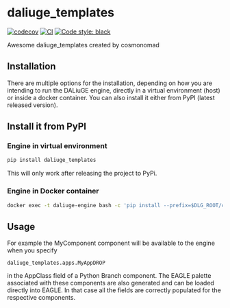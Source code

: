 # daliuge_templates

[![codecov](https://codecov.io/gh/cosmonomad/daliuge_templates/branch/main/graph/badge.svg?token=daliuge_templates_token_here)](https://codecov.io/gh/cosmonomad/daliuge_templates)
[![CI](https://github.com/cosmonomad/daliuge_templates/actions/workflows/main.yml/badge.svg)](https://github.com/cosmonomad/daliuge_templates/actions/workflows/main.yml)
[![Code style: black](https://img.shields.io/badge/code%20style-black-000000.svg)](https://github.com/psf/black)


Awesome daliuge_templates created by cosmonomad

## Installation

There are multiple options for the installation, depending on how you are intending to run the DALiuGE engine, directly in a virtual environment (host) or inside a docker container. You can also install it either from PyPI (latest released version).

## Install it from PyPI

### Engine in virtual environment
```bash
pip install daliuge_templates
```
This will only work after releasing the project to PyPi.
### Engine in Docker container
```bash
docker exec -t daliuge-engine bash -c 'pip install --prefix=$DLG_ROOT/code daliuge_templates'
```
## Usage
For example the MyComponent component will be available to the engine when you specify 
```
daliuge_templates.apps.MyAppDROP
```
in the AppClass field of a Python Branch component. The EAGLE palette associated with these components are also generated and can be loaded directly into EAGLE. In that case all the fields are correctly populated for the respective components.


